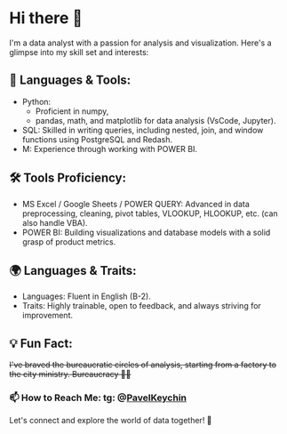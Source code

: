Hi there 👋
===
<!--
**Pa4aboss/Pa4aboss** is a ✨ _special_ ✨ repository because its `README.md` (this file) appears on your GitHub profile.

Here are some ideas to get you started:

- 🔭 I’m currently working on ...
- 🌱 I’m currently learning ...
- 👯 I’m looking to collaborate on ...
- 🤔 I’m looking for help with ...
- 💬 Ask me about ...
- 📫 How to reach me: ...
- 😄 Pronouns: ...
- ⚡ Fun fact: ...
-->
I'm a data analyst with a passion for analysis and visualization. Here's a glimpse into my skill set and interests:

🔧 Languages & Tools:
---
* Python:
  - Proficient in numpy,
  - pandas, math, and matplotlib for data analysis (VsCode, Jupyter).
* SQL: Skilled in writing queries, including nested, join, and window functions using PostgreSQL and Redash.
* M: Experience through working with POWER BI.

🛠 Tools Proficiency:
---
* MS Excel / Google Sheets / POWER QUERY: Advanced in data preprocessing, cleaning, pivot tables, VLOOKUP, HLOOKUP, etc. (can also handle VBA).
* POWER BI: Building visualizations and database models with a solid grasp of product metrics.
  
🌍 Languages & Traits:
---
* Languages: Fluent in English (B-2).
* Traits: Highly trainable, open to feedback, and always striving for improvement.
  
💡 Fun Fact:
---
~~I've braved the bureaucratic circles of analysis, starting from a factory to the city ministry. Bureaucracy 🤢🤮~~

### 📫 How to Reach Me: tg: @[PavelKeychin](https://t.me/PavelKeychin)
Let's connect and explore the world of data together! 🚀
